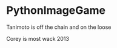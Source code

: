 PythonImageGame
===============

Tanimoto is off the chain and on the loose

Corey is most wack 2013
